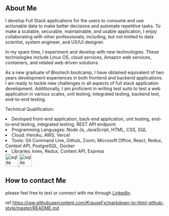 ## About Me

I develop Full Stack applications for the users to consume and use actionable data to make better decisions and automate repetitive tasks. To make a scalable, securable, maintainable, and usable application, I enjoy collaborating with other professionals, including, but not limited to data scientist, system engineer, and UX/UI designer.

In my spare time, I experiment and develop with new technologies. These technologies include Linux OS, cloud services, Amazon web services, containers, and related web driven solutions.

As a new graduate of Blootech bootcamp, I have obtained equivalent of two years development experiences in both frontend and backend applications. I am ready to tackle new challenges in all aspects of full stack application development. Additionally, I am proficient in writing test suits to test a web application in various scales, unit testing, integrated testing, backend test, end-to-end testing.

Technical Qualification:
<li>
Devloped front-end application, back-end application, unit testing, end-to-end testing, integrated testing, REST API endpoint
  </li>
  <li>
Programming Languages: Node Js, JavaScript, HTML, CSS, SQL  
  </li>
  <li>
Cloud: Heroku, AWS, Vercel  
  </li>
  <li>
Tools: Git Command Line, Github, Zoom, Microsoft Office, React, Redux, Context API, PostgreSQL, Docker  
  </li>
  <li>
Libraries: knex, Redux, Context API, Express  
  </li>
  <a href="https://www.sqlite.org/" target="_blank" rel="noreferrer"> <img src="https://www.vectorlogo.zone/logos/sqlite/sqlite-icon.svg" alt="sqlite" width="40" height="40"/> </a>
  <a href="https://www.w3c.org/" target="_blank" rel="noreferrer"> <img src="https://cdn-icons-png.flaticon.com/512/174/174854.png" alt="sqlite" width="40" height="40"/> </a>
  
## How to contact Me

  please feel free to text or connect with me through <a href="https://www.linkedin.com/in/ted-kim-704974138/">LinkedIn</a>.

ref
https://raw.githubusercontent.com/KrauseFx/markdown-to-html-github-style/master/README.md
